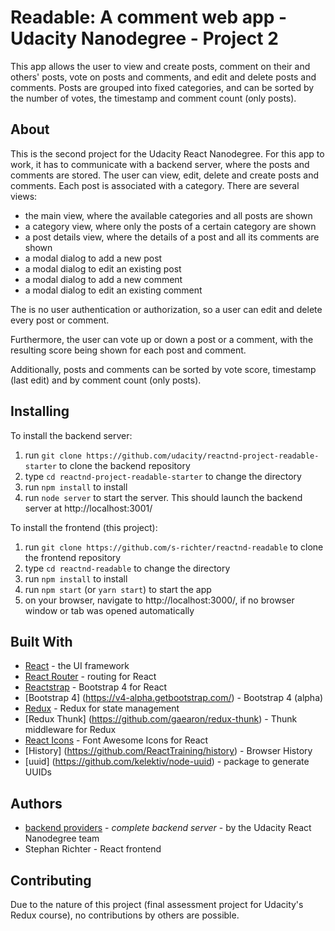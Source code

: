 # Readable: A comment web app - Udacity Nanodegree - Project 2

This app allows the user to view and create posts, comment on their and others' posts, vote on posts and comments, and edit and delete posts and comments. Posts are grouped into fixed categories, and can be sorted by the number of votes, the timestamp and comment count (only posts).


## About

This is the second project for the Udacity React Nanodegree.
For this app to work, it has to communicate with a backend server, where the posts and comments are stored.
The user can view, edit, delete and create posts and comments. Each post is associated with a category. There are several views:
* the main view, where the available categories and all posts are shown
* a category view, where only the posts of a certain category are shown
* a post details view, where the details of a post and all its comments are shown
* a modal dialog to add a new post
* a modal dialog to edit an existing post
* a modal dialog to add a new comment
* a modal dialog to edit an existing comment

The is no user authentication or authorization, so a user can edit and delete every post or comment.

Furthermore, the user can vote up or down a post or a comment, with the resulting score being shown for each post and comment.

Additionally, posts and comments can be sorted by vote score, timestamp (last edit) and by comment count (only posts).


## Installing

To install the backend server:

1. run `git clone https://github.com/udacity/reactnd-project-readable-starter` to clone the backend repository
2. type `cd reactnd-project-readable-starter` to change the directory
3. run `npm install` to install
4. run `node server` to start the server. This should launch the backend server at http://localhost:3001/

To install the frontend (this project):

1. run `git clone https://github.com/s-richter/reactnd-readable` to clone the frontend repository
2. type `cd reactnd-readable` to change the directory
3. run `npm install` to install
4. run `npm start` (or `yarn start`) to start the app
5. on your browser, navigate to http://localhost:3000/, if no browser window or tab was opened automatically


## Built With

* [React](https://facebook.github.io/react/) - the UI framework
* [React Router](https://reacttraining.com/react-router/) - routing for React
* [Reactstrap](https://reactstrap.github.io/) - Bootstrap 4 for React
* [Bootstrap 4] (https://v4-alpha.getbootstrap.com/) - Bootstrap 4 (alpha)
* [Redux](https://github.com/reactjs/redux) - Redux for state management
* [Redux Thunk] (https://github.com/gaearon/redux-thunk) - Thunk middleware for Redux
* [React Icons](https://github.com/gorangajic/react-icons) - Font Awesome Icons for React
* [History] (https://github.com/ReactTraining/history) - Browser History
* [uuid] (https://github.com/kelektiv/node-uuid) - package to generate UUIDs


## Authors

* [backend providers](https://github.com/udacity/reactnd-project-readable-starter) - *complete backend server* - by the Udacity React Nanodegree team
* Stephan Richter - React frontend


## Contributing

Due to the nature of this project (final assessment project for Udacity's Redux course), no contributions by others are possible.